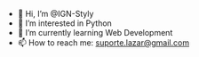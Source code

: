 - 👋 Hi, I’m @IGN-Styly
- 👀 I’m interested in Python
- 🌱 I’m currently learning Web Development
- 📫 How to reach me: suporte.lazar@gmail.com
